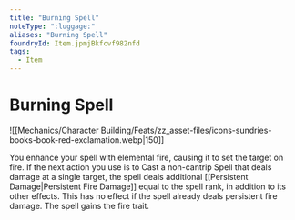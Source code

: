 ```yaml
---
title: "Burning Spell"
noteType: ":luggage:"
aliases: "Burning Spell"
foundryId: Item.jpmjBkfcvf982nfd
tags:
  - Item
---
```


# Burning Spell
![[Mechanics/Character Building/Feats/zz_asset-files/icons-sundries-books-book-red-exclamation.webp|150]]

You enhance your spell with elemental fire, causing it to set the target on fire. If the next action you use is to Cast a non-cantrip Spell that deals damage at a single target, the spell deals additional [[Persistent Damage|Persistent Fire Damage]] equal to the spell rank, in addition to its other effects. This has no effect if the spell already deals persistent fire damage. The spell gains the fire trait.
